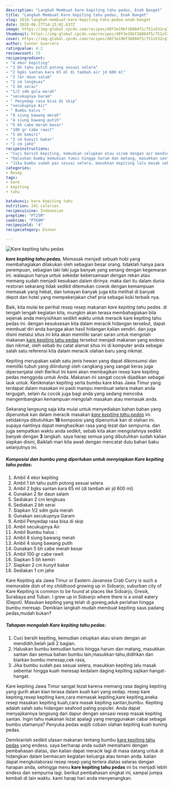 ```yaml
---
description: "Langkah Membuat Kare kepiting tahu pedas, Enak Banget"
title: "Langkah Membuat Kare kepiting tahu pedas, Enak Banget"
slug: 2616-langkah-membuat-kare-kepiting-tahu-pedas-enak-banget
date: 2020-06-27T14:15:01.637Z
image: https://img-global.cpcdn.com/recipes/d0f3e19bf38884f5/751x532cq70/kare-kepiting-tahu-pedas-foto-resep-utama.jpg
thumbnail: https://img-global.cpcdn.com/recipes/d0f3e19bf38884f5/751x532cq70/kare-kepiting-tahu-pedas-foto-resep-utama.jpg
cover: https://img-global.cpcdn.com/recipes/d0f3e19bf38884f5/751x532cq70/kare-kepiting-tahu-pedas-foto-resep-utama.jpg
author: Connor Guerrero
ratingvalue: 4.2
reviewcount: 15
recipeingredient:
- "4 ekor kepiting"
- "1 bh tahu putih potong sesuai selera"
- "2 bgks santan kara 65 ml di tambah air jd 600 ml"
- "2 lbr daun salam"
- "2 cm lengkuas"
- "2 bh serai"
- "1/2 sdm gula merah"
- "secukupnya Garam"
- " Penyedap rasa bisa di skip"
- "secukupnya Air"
- " Bumbu halus "
- "8 siung bawang merah"
- "4 siung bawang putih"
- "5 bh cabe merah besar"
- "100 gr cabe rawit"
- "5 bh kemiri"
- "2 cm kunyit bakar"
- "1 cm jahe"
recipeinstructions:
- "Cuci bersih kepiting, kemudian celupkan atau siram dengan air mendidih,belah jadi 2 bagian."
- "Haluskan bumbu kemudian tumis hingga harum dan matang, masukkan santan dan semua bahan bumbu lain,masukkan tahu,didihkan dan biarkan bumbu meresap,cek rasa,"
- "Jika bumbu sudah pas sesuai selera, masukkan kepiting lalu masak sebentar hingga kuah meresap kedalam daging kepiting.sajikan hangat-hangat."
categories:
- Resep
tags:
- kare
- kepiting
- tahu

katakunci: kare kepiting tahu 
nutrition: 241 calories
recipecuisine: Indonesian
preptime: "PT25M"
cooktime: "PT60M"
recipeyield: "4"
recipecategory: Dinner

---
```



![Kare kepiting tahu pedas](https://img-global.cpcdn.com/recipes/d0f3e19bf38884f5/751x532cq70/kare-kepiting-tahu-pedas-foto-resep-utama.jpg)

<b><i>kare kepiting tahu pedas</i></b>, Memasak menjadi sebuah hobi yang membahagiakan dilakukan oleh sebagian besar orang. tidaklah hanya para perempuan, sebagian laki laki juga banyak yang senang dengan kegemaran ini. walaupun hanya untuk sekedar kebersamaan dengan rekan atau memang sudah menjadi kesukaan dalam dirinya. maka dari itu dalam dunia restoran sekarang tidak sedikit ditemukan cowok dengan kemampuan memasak yang hebat, dan lumayan banyak juga kita melihat di banyak depot dan hotel yang mempekerjakan chef pria sebagai koki terbaik nya.

Baik, kita mulai ke perihal resep resep makanan <i>kare kepiting tahu pedas</i>. di tengah tengah kegiatan kita, mungkin akan terasa membahagiakan bila sejenak anda menyisihkan sedikit waktu untuk meracik kare kepiting tahu pedas ini. dengan kesuksesan kita dalam meracik hidangan tersebut, dapat membuat diri anda bangga akan hasil hidangan kalian sendiri. dan juga disini melalui situs ini kita akan memiliki saran saran untuk mengolah makanan <u>kare kepiting tahu pedas</u> tersebut menjadi makanan yang endess dan nikmat, oleh sebab itu catat alamat situs ini di komputer anda sebagai salah satu referensi kita dalam meracik olahan baru yang nikmat.

Kepiting merupakan salah satu jenis hewan yang dapat dikonsumsi dan memiliki tubuh yang dilindungi oleh cangkang yang sangat keras juga dipersenjatai oleh Berikut ini kami akan membagikan resep kare kepiting pedas menggoda untuk Anda. Makanan ini sangat cocok dijadikan sebagai lauk untuk. Kenikmatan kepiting serta bumbu kare khas Jawa Timur yang terdapat dalam masakan ini pasti mampu membuat selera makan anda tergugah, selain itu cocok juga bagi anda yang sedang mencoba mengembangkan kemampuan mengolah masakan atau memasak anda.


Sekarang langsung saja kita mulai untuk menyediakan bahan bahan yang diperuntuk kan dalam meracik masakan <u><i>kare kepiting tahu pedas</i></u> ini. setidaknya dibutuhkan <b>18</b> komposisi yang diperuntuk kan di olahan ini. supaya nantinya dapat menghasilkan rasa yang lezat dan sempurna. dan juga sempatkan waktu anda sedikit, sebab kita akan mengolahnya sedikit banyak dengan <b>3</b> langkah. saya harap semua yang dibutuhkan sudah kalian siapkan disini, Baiklah mari kita awali dengan mencatat dulu bahan baku selanjutnya ini.

<!--inarticleads1-->

##### Komposisi dan bumbu yang diperlukan untuk menyiapkan Kare kepiting tahu pedas:

1. Ambil 4 ekor kepiting
1. Ambil 1 bh tahu putih potong sesuai selera
1. Ambil 2 bgks santan kara 65 ml (di tambah air jd 600 ml)
1. Gunakan 2 lbr daun salam
1. Sediakan 2 cm lengkuas
1. Sediakan 2 bh serai
1. Siapkan 1/2 sdm gula merah
1. Gunakan secukupnya Garam
1. Ambil  Penyedap rasa bisa di skip
1. Ambil secukupnya Air
1. Ambil  Bumbu halus :
1. Ambil 8 siung bawang merah
1. Ambil 4 siung bawang putih
1. Gunakan 5 bh cabe merah besar
1. Ambil 100 gr cabe rawit
1. Siapkan 5 bh kemiri
1. Siapkan 2 cm kunyit bakar
1. Sediakan 1 cm jahe


Kare Kepiting ala Jawa Timur or Eastern Javanese Crab Curry is such a memorable dish of my childhood growing up in Sidoarjo, suburban city of Kare Kepiting is common to be found at places like Sidoarjo, Gresik, Surabaya and Tuban. I grew up in Sidoarjo where there is a small eatery (Depot). Masukan kepiting yang telah di goreng,aduk perlahan hingga bumbu meresap. Demikian langkah mudah membuat kepiting saus padang pedas,mudah bukan? 

<!--inarticleads2-->

##### Tahapan mengolah Kare kepiting tahu pedas:

1. Cuci bersih kepiting, kemudian celupkan atau siram dengan air mendidih,belah jadi 2 bagian.
1. Haluskan bumbu kemudian tumis hingga harum dan matang, masukkan santan dan semua bahan bumbu lain,masukkan tahu,didihkan dan biarkan bumbu meresap,cek rasa,
1. Jika bumbu sudah pas sesuai selera, masukkan kepiting lalu masak sebentar hingga kuah meresap kedalam daging kepiting.sajikan hangat-hangat.


Kare kepiting Jawa Timur sangat lezat karena memang rasa daging kepiting yang gurih akan kian terasa dalam kuah kari yang sedap. resep kare kepiting,resep kepiting kare,cara memasak kepiting,kare kepiting,aneka resep masakan kepiting kuah,cara masak kepiting santan,bumbu. Kepiting adalah salah satu hidangan seafood paling populer. Anda dapat menyajikannya langsung dari dapur dengan sensasi resep masak kepiting santan. Ingin tahu makanan lezat apalagi yang menggunakan cabai sebagai bumbu utamanya? Penyuka pedas wajib cobain olahan kepiting kuah kuning pedas. 

Demikianlah sedikit ulasan makanan tentang bumbu <u>kare kepiting tahu pedas</u> yang endess. saya berharap anda sudah memahami dengan pembahasan diatas, dan kalian dapat meracik lagi di masa datang untuk di hidangkan dalam bermacam kegiatan keluarga atau teman anda. kalian dapat mengkolaborasi resep resep yang tertera diatas selaras dengan harapan anda, sehingga menu <b>kare kepiting tahu pedas</b> ini bs menjadi lebih endess dan sempurna lagi. berikut pembahasan singkat ini, sampai jumpa kembali di lain waktu. kami harap hari anda menyenangkan.

